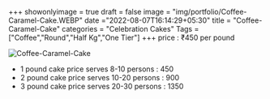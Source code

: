 +++
showonlyimage = true
draft = false
image = "img/portfolio/Coffee-Caramel-Cake.WEBP"
date ="2022-08-07T16:14:29+05:30"
title = "Coffee-Caramel-Cake"
categories = "Celebration Cakes"
Tags = ["Coffee","Round","Half Kg","One Tier"]
+++
price : ₹450 per pound
<!--more-->
![Coffee-Caramel-Cake](/img/portfolio/Coffee-Caramel-Cake.WEBP)
* 1 pound cake price serves 8-10 persons : 450
* 2 pound cake price serves 10-20 persons : 900
* 3 pound cake price serves 20-30 persons : 1350

